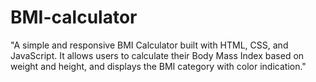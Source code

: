 # BMI-calculator
"A simple and responsive BMI Calculator built with HTML, CSS, and JavaScript. It allows users to calculate their Body Mass Index based on weight and height, and displays the BMI category with color indication."

